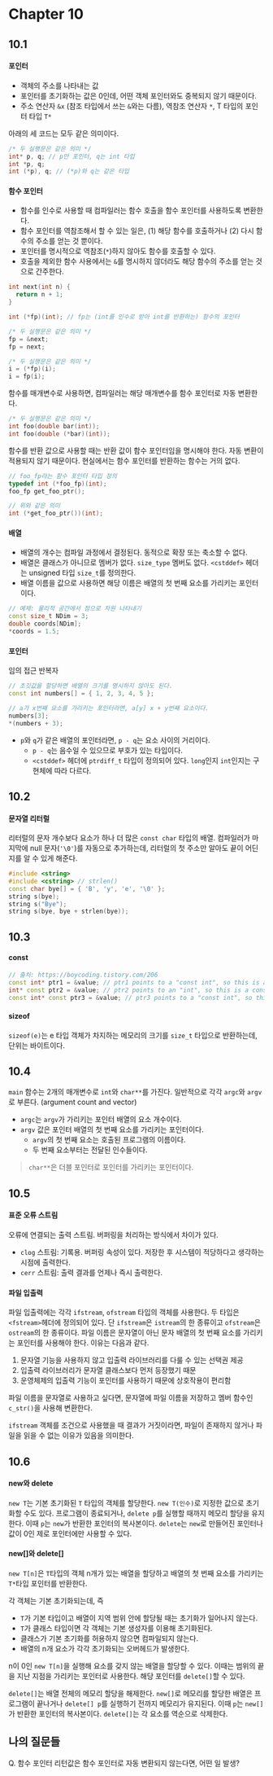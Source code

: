 # Chapter 10

## 10.1

#### 포인터

- 객체의 주소를 나타내는 값
- 포인터를 초기화하는 값은 0인데, 어떤 객체 포인터와도 중복되지 않기 때문이다.
- 주소 연산자 `&x` (참조 타입에서 쓰는 `&`와는 다름), 역참조 연산자 `*`, T 타입의 포인터 타입 `T*`

아래의 세 코드는 모두 같은 의미이다.

```cpp
/* 두 실행문은 같은 의미 */
int* p, q; // p만 포인터, q는 int 타입
int *p, q;
int (*p), q; // (*p)와 q는 같은 타입
```

#### 함수 포인터

- 함수를 인수로 사용할 때 컴파일러는 함수 호출을 함수 포인터를 사용하도록 변환한다.
- 함수 포인터를 역참조해서 할 수 있는 일은, (1) 해당 함수를 호출하거나 (2) 다시 함수의 주소를 얻는 것 뿐이다.
- 포인터를 명시적으로 역참조(`*`)하지 않아도 함수를 호출할 수 있다.
- 호출을 제외한 함수 사용에서는 `&`를 명시하지 않더라도 해당 함수의 주소를 얻는 것으로 간주한다.

```cpp
int next(int n) {
  return n + 1;
}

int (*fp)(int); // fp는 (int를 인수로 받아 int를 반환하는) 함수의 포인터

/* 두 실행문은 같은 의미 */
fp = &next;
fp = next;

/* 두 실행문은 같은 의미 */
i = (*fp)(i);
i = fp(i);
```

함수를 매개변수로 사용하면, 컴파일러는 해당 매개변수를 함수 포인터로 자동 변환한다.

```cpp
/* 두 실행문은 같은 의미 */
int foo(double bar(int));
int foo(double (*bar)(int));
```

함수를 반환 값으로 사용할 때는 반환 값이 함수 포인터임을 명시해야 한다. 자동 변환이 적용되지 않기 때문이다. 현실에서는 함수 포인터를 반환하는 함수는 거의 없다.

```cpp
// foo_fp라는 함수 포인터 타입 정의
typedef int (*foo_fp)(int);
foo_fp get_foo_ptr();

// 위와 같은 의미
int (*get_foo_ptr())(int);
```

#### 배열

- 배열의 개수는 컴파일 과정에서 결정된다. 동적으로 확장 또는 축소할 수 없다.
- 배열은 클래스가 아니므로 멤버가 없다. `size_type` 멤버도 없다. `<cstddef>` 헤더는 unsigned 타입 `size_t`를 정의한다.
- 배열 이름을 값으로 사용하면 해당 이름은 배열의 첫 번째 요소를 가리키는 포인터이다.

```cpp
// 예제: 물리적 공간에서 점으로 차원 나타내기
const size_t NDim = 3;
double coords[NDim];
*coords = 1.5;
```

#### 포인터

임의 접근 반복자

```cpp
// 초깃값을 할당하면 배열의 크기를 명시하지 않아도 된다.
const int numbers[] = { 1, 2, 3, 4, 5 };

// a가 x번째 요소를 가리키는 포인터라면, a[y] x + y번째 요소이다.
numbers[3];
*(numbers + 3);
```

- `p`와 `q`가 같은 배열의 포인터라면, `p - q`는 요소 사이의 거리이다.
  - `p - q`는 음수일 수 있으므로 부호가 있는 타입이다.
  - `<cstddef>` 헤더에 `ptrdiff_t` 타입이 정의되어 있다. `long`인지 `int`인지는 구현체에 따라 다르다.

## 10.2

#### 문자열 리터럴

리터럴의 문자 개수보다 요소가 하나 더 많은 `const char` 타입의 배열. 컴파일러가 마지막에 null 문자(`'\0'`)를 자동으로 추가하는데, 리터럴의 첫 주소만 알아도 끝이 어딘지를 알 수 있게 해준다.

```cpp
#include <string>
#include <cstring> // strlen()
const char bye[] = { 'B', 'y', 'e', '\0' };
string s(bye);
string s("Bye");
string s(bye, bye + strlen(bye));
```

## 10.3

#### const
```cpp
// 출처: https://boycoding.tistory.com/206
const int* ptr1 = &value; // ptr1 points to a "const int", so this is a pointer to a const value.
int* const ptr2 = &value; // ptr2 points to an "int", so this is a const pointer to a non-const value.
const int* const ptr3 = &value; // ptr3 points to a "const int", so this is a const pointer to a const value.
```

#### sizeof
`sizeof(e)`는 e 타입 객체가 차지하는 메모리의 크기를 `size_t` 타입으로 반환하는데, 단위는 바이트이다.

## 10.4
`main` 함수는 2개의 매개변수로 `int`와 `char**`를 가진다. 일반적으로 각각 `argc`와 `argv`로 부른다. (argument count and vector)

- `argc`는 `argv`가 가리키는 포인터 배열의 요소 개수이다.
- `argv` 값은 포인터 배열의 첫 번째 요소를 가리키는 포인터이다.
  - `argv`의 첫 번째 요소는 호출된 프로그램의 이름이다.
  - 두 번째 요소부터는 전달된 인수들이다.

> `char**`은 더블 포인터로 포인터를 가리키는 포인터이다.

## 10.5

#### 표준 오류 스트림
오류에 연결되는 출력 스트림. 버퍼링을 처리하는 방식에서 차이가 있다.

- `clog` 스트림: 기록용. 버퍼링 속성이 있다. 저장한 후 시스템이 적당하다고 생각하는 시점에 출력한다.
- `cerr` 스트림: 출력 결과를 언제나 즉시 출력한다.

#### 파일 입출력
파일 입출력에는 각각 `ifstream`, `ofstream` 타입의 객체를 사용한다. 두 타입은 `<fstream>`헤더에 정의되어 있다. 단 `ifstream`은 `istream`의 한 종류이고 `ofstream`은 `ostream`의 한 종류이다. 파일 이름은 문자열이 아닌 문자 배열의 첫 번째 요소를 가리키는 포인터를 사용해야 한다. 이유는 다음과 같다.

1. 문자열 기능을 사용하지 않고 입출력 라이브러리를 다룰 수 있는 선택권 제공
2. 입출력 라이브러리가 문자열 클래스보다 먼저 등장했기 때문
3. 운영체제의 입출력 기능이 포인터를 사용하기 때문에 상호작용이 편리함

파일 이름을 문자열로 사용하고 싶다면, 문자열에 파일 이름을 저장하고 멤버 함수인 `c_str()`을 사용해 변환한다.  

`ifstream` 객체를 조건으로 사용했을 때 결과가 거짓이라면, 파일이 존재하지 않거나 파일을 읽을 수 없는 이유가 있음을 의미한다.

## 10.6

#### new와 delete
`new T`는 기본 초기화된 `T` 타입의 객체를 할당한다. `new T(인수)`로 지정한 값으로 초기화할 수도 있다. 프로그램이 종료되거나, `delete p`를 실행할 때까지 메모리 할당을 유지한다. 이때 `p`는 `new`가 반환한 포인터의 복사본이다. `delete`는 `new`로 만들어진 포인터나 값이 0인 제로 포인터에만 사용할 수 있다.

#### new[]와 delete[]
`new T[n]`은 `T`타입의 객체 n개가 있는 배열을 할당하고 배열의 첫 번째 요소를 가리키는 `T*`타입 포인터를 반환한다.  

각 객체는 기본 초기화되는데, 즉
- `T`가 기본 타입이고 배열이 지역 범위 안에 할당될 때는 초기화가 일어나지 않는다.
- `T`가 클래스 타입이면 각 객체는 기본 생성자를 이용해 초기화된다.
- 클래스가 기본 초기화를 허용하지 않으면 컴파일되지 않는다.
- 배열의 n개 요소가 각각 초기화되는 오버헤드가 발생한다.

n이 0인 `new T[n]`을 실행해 요소를 갖지 않는 배열을 할당할 수 있다. 이때는 범위의 끝을 지난 지점을 가리키는 포인터로 사용한다. 해당 포인터를 `delete[]`할 수 있다.  

`delete[]`는 배열 전체의 메모리 할당을 해제한다. `new[]`로 메모리를 할당한 배열은 프로그램이 끝나거나 `delete[] p`를 실행하기 전까지 메모리가 유지된다. 이때 `p`는 `new[]`가 반환한 포인터의 복사본이다. `delete[]`는 각 요소를 역순으로 삭제한다.

## 나의 질문들
Q. 함수 포인터 리턴값은 함수 포인터로 자동 변환되지 않는다면, 어떤 일 발생?

